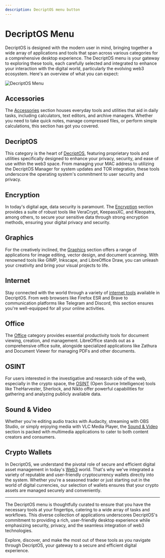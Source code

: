 ```yaml
---
description: DecriptOS menu button
---
```


# DecriptOS Menu

DecriptOS is designed with the modern user in mind, bringing together a wide array of applications and tools that span across various categories for a comprehensive desktop experience. The DecriptOS menu is your gateway to exploring these tools, each carefully selected and integrated to enhance your interaction with the digital world, particularly the evolving web3 ecosystem. Here's an overview of what you can expect:

![DecriptOS Menu](screenshot/menu.png)

## Accessories
The [Accessories](learning-resources/menu/accessories.md) section houses everyday tools and utilities that aid in daily tasks, including calculators, text editors, and archive managers. Whether you need to take quick notes, manage compressed files, or perform simple calculations, this section has got you covered.

## DecriptOS
This category is the heart of [DecriptOS](learning-resources/menu/decriptos.md), featuring proprietary tools and utilities specifically designed to enhance your privacy, security, and ease of use within the web3 space. From managing your MAC address to utilizing the DecriptOS Manager for system updates and TOR integration, these tools underscore the operating system's commitment to user security and privacy.

## Encryption
In today's digital age, data security is paramount. The [Encryption](learning-resources/menu/encryption.md) section provides a suite of robust tools like VeraCrypt, KeepassXC, and Kleopatra, among others, to secure your sensitive data through strong encryption methods, ensuring your digital privacy and security.

## Graphics
For the creatively inclined, the  [Graphics](learning-resources/menu/graphics.md) section offers a range of applications for image editing, vector design, and document scanning. With renowned tools like GIMP, Inkscape, and LibreOffice Draw, you can unleash your creativity and bring your visual projects to life.

## Internet
Stay connected with the world through a variety of [internet tools](learning-resources/menu/internet.md) available in DecriptOS. From web browsers like Firefox ESR and Brave to communication platforms like Telegram and Discord, this section ensures you're well-equipped for all your online activities.

## Office
The [Office](learning-resources/menu/office.md) category provides essential productivity tools for document viewing, creation, and management. LibreOffice stands out as a comprehensive office suite, alongside specialized applications like Zathura and Document Viewer for managing PDFs and other documents.

## OSINT
For users interested in the investigative and research side of the web, especially in the crypto space, the [OSINT](learning-resources/menu/osint.md) (Open Source Intelligence) tools like TheHarvester, Sherlock, and Nikto offer powerful capabilities for gathering and analyzing publicly available data.

## Sound & Video
Whether you're editing audio tracks with Audacity, streaming with OBS Studio, or simply enjoying media with VLC Media Player, the [Sound & Video](learning-resources/menu/sound-and-video.md) section is packed with multimedia applications to cater to both content creators and consumers.

## Crypto Wallets

In DecriptOS, we understand the pivotal role of secure and efficient digital asset management in today's [Web3](learning-resources/web3-tools/web3-tools-list.md) world. That's why we've integrated a variety of reputable and user-friendly cryptocurrency wallets directly into the system. Whether you're a seasoned trader or just starting out in the world of digital currencies, our selection of wallets ensures that your crypto assets are managed securely and conveniently.

---

The DecriptOS menu is thoughtfully curated to ensure that you have the necessary tools at your fingertips, catering to a wide array of tasks and workflows. This diverse collection of applications underscores DecriptOS's commitment to providing a rich, user-friendly desktop experience while emphasizing security, privacy, and the seamless integration of web3 technologies.

Explore, discover, and make the most out of these tools as you navigate through DecriptOS, your gateway to a secure and efficient digital experience.
